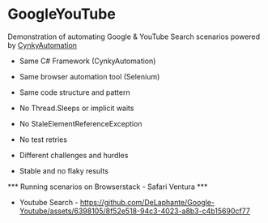 # GoogleYouTube
Demonstration of automating Google & YouTube Search scenarios powered by [CynkyAutomation](https://github.com/DeLaphante/CynkyAutomation)

- Same C# Framework (CynkyAutomation)

- Same browser automation tool (Selenium)

- Same code structure and pattern

- No Thread.Sleeps or implicit waits

- No StaleElementReferenceException

- No test retries 

- Different challenges and hurdles

- Stable and no flaky results

*** Running scenarios on Browserstack - Safari Ventura ***

- Youtube Search -
https://github.com/DeLaphante/Google-Youtube/assets/6398105/8f52e518-94c3-4023-a8b3-c4b15690cf77

